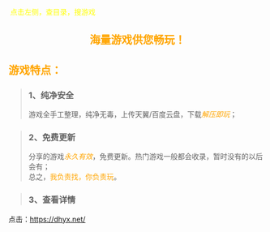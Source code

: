 <head>
          <!-- Place your kit's code here -->
          <script src="https://kit.fontawesome.com/911b022eab.js" crossorigin="anonymous"></script>
</head>

<font face="黑体"><font color=yellow><i class="fa-solid fa-arrow-left-long"></i>&nbsp;点击左侧，查目录，搜游戏<br></font></font>

<h2>  <b><font face="黑体"><center><i class="fa-brands fa-steam"></i>&nbsp;<font color=orange>海量游戏供您畅玩！<center></font></font></b></h2>
<h2><b><font face="黑体"><font color=orange>游戏特点：<br></font></font></b></h2>

><h3> 1、纯净安全</h3>
>
>游戏全手工整理，纯净无毒，上传天翼/百度云盘，下载<font color=orange>*解压即玩*</font>；


><h3> 2、免费更新</h3>
>
>分享的游戏<font color=orange>*永久有效*</font>，免费更新。热门游戏一般都会收录，暂时没有的以后会有；<br>总之，<font color=orange>我负责找，你负责玩</font>。


><h3> 3、查看详情</h3>

点击：<font color=#8ed1fc>https://dhyx.net/</font>
<!-- ><html>
>	<head>
>		<meta charset="UTF-8">
>		<style>
>			.box{
>				pointer-events: none;
>			}
>		</style>
>	</head>
>	<body>
>		<font color=cyan><a class="box" href="">https://dhyx.net/</a></font>
>	</body>
></html>
><br> -->
